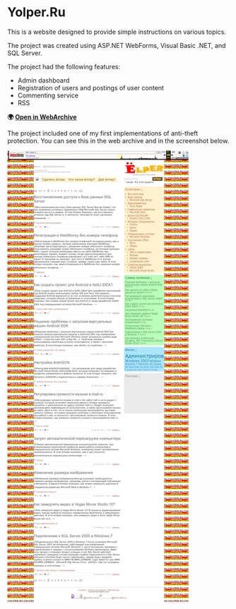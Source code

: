 # Yolper.Ru

This is a website designed to provide simple instructions on various topics.

The project was created using ASP.NET WebForms, Visual Basic .NET, and SQL Server.

The project had the following features:

* Admin dashboard
* Registration of users and postings of user content
* Commenting service
* RSS

**:earth_africa: [Open in WebArchive](https://web.archive.org/web/20111209182245/yolper.ru)**

The project included one of my first implementations of anti-theft protection.
You can see this in the web archive and in the screenshot below.

![Yolper.Ru](yolper.png)
